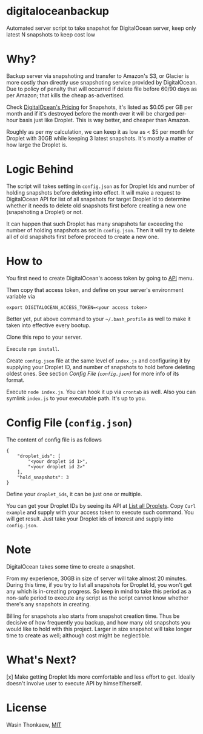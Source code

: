 # digitaloceanbackup
Automated server script to take snapshot for DigitalOcean server, keep only latest N snapshots to keep cost low

# Why?

Backup server via snapshoting and transfer to Amazon's S3, or Glacier is more costly than directly use snapshoting service provided by DigitalOcean. Due to policy of penalty that will occurred if delete file before 60/90 days as per Amazon; that kills the cheap as-advertised.

Check [DigitalOcean's Pricing](https://www.digitalocean.com/pricing/) for Snapshots, it's listed as $0.05 per GB per month and if it's destroyed before the month over it will be charged per-hour basis just like Droplet. This is way better, and cheaper than Amazon.

Roughly as per my calculation, we can keep it as low as < $5 per month for Droplet with 30GB while keeping 3 latest snapshots. It's mostly a matter of how large the Droplet is.

# Logic Behind

The script will takes setting in `config.json` as for Droplet Ids and number of holding snapshots before deleting into effect. It will make a request to DigitalOcean API for list of all snapshots for target Droplet Id to determine whether it needs to delete old snapshots first before creating a new one (snapshoting a Droplet) or not.

It can happen that such Droplet has many snapshots far exceeding the number of holding snapshots as set in `config.json`. Then it will try to delete all of old snapshots first before proceed to create a new one.

# How to

You first need to create DigitalOcean's access token by going to [API](https://cloud.digitalocean.com/settings/api/) menu.

Then copy that access token, and define on your server's environment variable via

```
export DIGITALOCEAN_ACCESS_TOKEN=<your access token>
```

Better yet, put above command to your `~/.bash_profile` as well to make it taken into effective every bootup.

Clone this repo to your server.

Execute `npm install`.

Create `config.json` file at the same level of `index.js` and configuring it by supplying your Droplet ID, and number of snapshots to hold before deleting oldest ones. See section _Config File (`config.json`)_ for more info of its format.

Execute `node index.js`. You can hook it up via `crontab` as well. Also you can symlink `index.js` to your executable path. It's up to you.

# Config File (`config.json`)

The content of config file is as follows

```
{
	"droplet_ids": [
		"<your droplet id 1>",
		"<your droplet id 2>"
	],
	"hold_snapshots": 3
}
```

Define your `droplet_ids`, it can be just one or multiple.

You can get your Droplet IDs by seeing its API at [List all Droplets](https://developers.digitalocean.com/documentation/v2/#list-all-droplets). Copy `Curl example` and supply with your access token to execute such command. You will get result. Just take your Droplet ids of interest and supply into `config.json`.

# Note

DigitalOcean takes some time to create a snapshot.

From my experience, 30GB in size of server will take almost 20 minutes. During this time, if you try to list all snapshots for Droplet Id, you won't get any which is in-creating progress. So keep in mind to take this period as a non-safe period to execute any script as the script cannot know whether there's any snapshots in creating.

Billing for snapshots also starts from snapshot creation time. Thus be decisive of how frequently you backup, and how many old snapshots you would like to hold with this project. Larger in size snapshot will take longer time to create as well; although cost might be neglectible.

# What's Next?

[x] Make getting Droplet Ids more comfortable and less effort to get. Ideally doesn't involve user to execute API by himself/herself.

# License

Wasin Thonkaew, [MIT](https://github.com/haxpor/digitaloceanbackup/blob/master/LICENSE)
